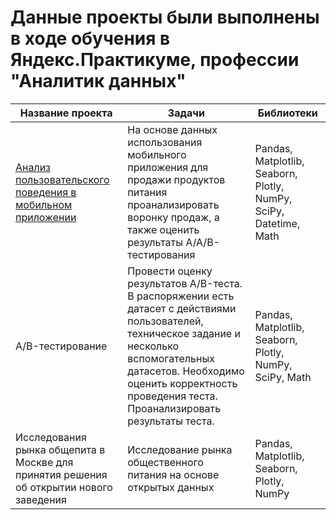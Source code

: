 # Данные проекты были выполнены в ходе обучения в Яндекс.Практикуме, профессии "Аналитик данных"

|Название проекта   |Задачи   |Библиотеки|
|----------|-----------|------------|
|[Анализ пользовательского поведения в мобильном приложении](https://github.com/pati8d/projects/tree/main/project_1)|На основе данных использования мобильного приложения для продажи продуктов питания проанализировать воронку продаж, а также оценить результаты A/A/B-тестирования |Pandas, Matplotlib, Seaborn, Plotly, NumPy, SciPy, Datetime, Math |
|A/B-тестирование|Провести оценку результатов A/B-теста. В распоряжении есть датасет с действиями пользователей, техническое задание и несколько вспомогательных датасетов. Необходимо оценить корректность проведения теста. Проанализировать результаты теста.|Pandas, Matplotlib, Seaborn, Plotly, NumPy, SciPy, Math|
|Исследования рынка общепита в Москве для принятия решения об открытии нового заведения|Исследование рынка общественного питания на основе открытых данных|Pandas, Matplotlib, Seaborn, Plotly, NumPy|
